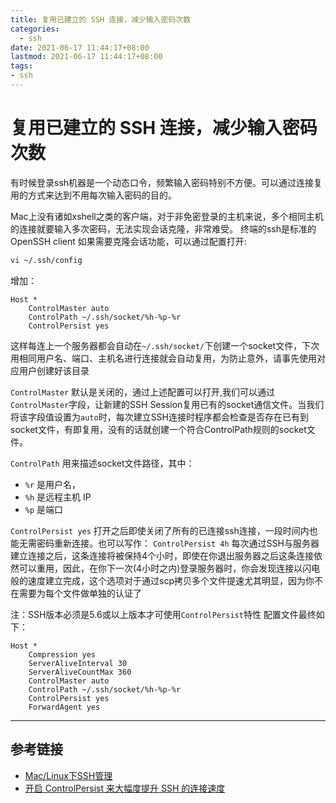 ```yaml
---
title: 复用已建立的 SSH 连接，减少输入密码次数
categories:
  - ssh
date: 2021-06-17 11:44:17+08:00
lastmod: 2021-06-17 11:44:17+08:00
tags:
- ssh
---
```


# 复用已建立的 SSH 连接，减少输入密码次数

有时候登录ssh机器是一个动态口令，频繁输入密码特别不方便。可以通过连接复用的方式来达到不用每次输入密码的目的。

Mac上没有诸如xshell之类的客户端，对于非免密登录的主机来说，多个相同主机的连接就要输入多次密码，无法实现会话克隆，非常难受。
终端的ssh是标准的OpenSSH client
如果需要克隆会话功能，可以通过配置打开:

```bash
vi ~/.ssh/config
```

增加：

```
Host *
    ControlMaster auto
    ControlPath ~/.ssh/socket/%h-%p-%r
    ControlPersist yes
```

这样每连上一个服务器都会自动在`~/.ssh/socket/`下创建一个socket文件，下次用相同用户名、端口、主机名进行连接就会自动复用，为防止意外，请事先使用对应用户创建好该目录

`ControlMaster` 默认是关闭的，通过上述配置可以打开,我们可以通过`ControlMaster`字段，让新建的SSH Session复用已有的socket通信文件。当我们将该字段值设置为`auto`时，每次建立SSH连接时程序都会检查是否存在已有到socket文件，有即复用，没有的话就创建一个符合ControlPath规则的socket文件。

`ControlPath` 用来描述socket文件路径，其中：

- `%r` 是用户名，
- `%h` 是远程主机 IP
- `%p` 是端口

`ControlPersist yes` 打开之后即使关闭了所有的已连接ssh连接，一段时间内也能无需密码重新连接。也可以写作：
`ControlPersist 4h` 每次通过SSH与服务器建立连接之后，这条连接将被保持4个小时，即使在你退出服务器之后这条连接依然可以重用，因此，在你下一次(4小时之内)登录服务器时，你会发现连接以闪电般的速度建立完成，这个选项对于通过scp拷贝多个文件提速尤其明显，因为你不在需要为每个文件做单独的认证了

注：SSH版本必须是5.6或以上版本才可使用`ControlPersist`特性
配置文件最终如下：

```
Host *
    Compression yes
    ServerAliveInterval 30
    ServerAliveCountMax 360
    ControlMaster auto
    ControlPath ~/.ssh/socket/%h-%p-%r
    ControlPersist yes
    ForwardAgent yes
```

----

## 参考链接

- [Mac/Linux下SSH管理](https://blog.bbzhh.com/index.php/archives/162.html)
- [开启 ControlPersist 来大幅度提升 SSH 的连接速度](https://www.hi-linux.com/posts/21998.html)
